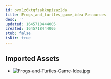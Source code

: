 ```yaml
---
id: pvx1z6ktqfzakknpizaz2da
title: Frogs_and_turtles_game_idea Resources
desc: ''
updated: 1645718444005
created: 1645718444005
stub: false
isDir: true
---
```

## Imported Assets
- ![Frogs-and-Turtles-Game-Idea.jpg](/assets/frogs-and-turtles-game-idea-844dkkrps58t.jpg)
